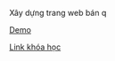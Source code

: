 Xây dựng trang web bán q

[Demo](https://hieuecommerce.netlify.app/)

[Link khóa học](https://freecoursesite.com/1-complete-react-developer-in-2019-w-redux-hooks-graphql/)
